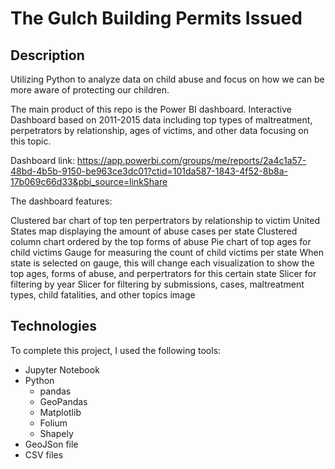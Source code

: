 # The Gulch Building Permits Issued

## Description

Utilizing Python to analyze data on child abuse and focus on how we can be more aware of protecting our children.

The main product of this repo is the Power BI dashboard. Interactive Dashboard based on 2011-2015 data including top types of maltreatment, perpetrators by relationship, ages of victims, and other data focusing on this topic.

Dashboard link: https://app.powerbi.com/groups/me/reports/2a4c1a57-48bd-4b5b-9150-be963ce3dc01?ctid=101da587-1843-4f52-8b8a-17b069c66d33&pbi_source=linkShare

The dashboard features:

Clustered bar chart of top ten perpertrators by relationship to victim
United States map displaying the amount of abuse cases per state
Clustered column chart ordered by the top forms of abuse
Pie chart of top ages for child victims
Gauge for measuring the count of child victims per state
When state is selected on gauge, this will change each visualization to show the top ages, forms of abuse, and perpertrators for this certain state
Slicer for filtering by year
Slicer for filtering by submissions, cases, maltreatment types, child fatalities, and other topics
image

## Technologies

To complete this project, I used the following tools:
- Jupyter Notebook
- Python
  - pandas
  - GeoPandas
  - Matplotlib
  - Folium
  - Shapely
- GeoJSon file
- CSV files
